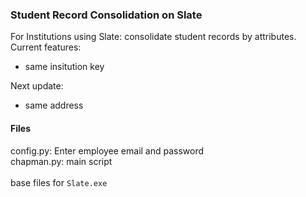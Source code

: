 ### Student Record Consolidation on Slate

For Institutions using Slate: consolidate student records by attributes. <br>
Current features: <br>
- same insitution key <br>

Next update: <br>
- same address <br>

#### Files
config.py: Enter employee email and password <br>
chapman.py: main script <br>
<br>
base files for `Slate.exe`

